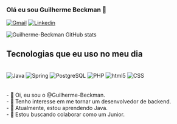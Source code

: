 ### Olá eu sou Guilherme Beckman 🧑
[![Gmail](https://img.shields.io/badge/Gmail-D14836?style=for-the-badge&logo=gmail&logoColor=white)](mailto:guilhermebeckman3@gmail.com)
[![Linkedin](https://img.shields.io/badge/LinkedIn-0077B5?style=for-the-badge&logo=linkedin&logoColor=white)](https://www.linkedin.com/in/guilherme-beckman-0b69502a1)

![Guilherme-Beckman GitHub stats](https://github-readme-stats.vercel.app/api?username=Guilherme-Beckman&show_icons=true&theme=tokyonight)

## Tecnologias que eu uso no meu dia 

<div style="display: inline_block"><br/>
<img align="center" alt="Java" src="https://img.shields.io/badge/Java-ED8B00?style=for-the-badge&logo=openjdk&logoColor=white" />
<img align="center" alt="Spring" src="https://img.shields.io/badge/Spring-6DB33F?style=for-the-badge&logo=spring&logoColor=white" />
<img align="center" alt="PostgreSQL" src="https://img.shields.io/badge/PostgreSQL-316192?style=for-the-badge&logo=postgresql&logoColor=white" />
<img align="center" alt="PHP" src="https://img.shields.io/badge/PHP-777BB4?style=for-the-badge&logo=php&logoColor=white" />
<img align="center" alt="html5" src="https://img.shields.io/badge/HTML5-E34F26? style=for-the-badge&logo=html5&logoColor=white" />
<img align="center" alt="CSS" src="https://img.shields.io/badge/CSS3-1572B6?style=for-the-badge&logo=css3&logoColor=white" />
<br><br><br>
- 👋 Oi, eu sou o @Guilherme-Beckman.<br>
- 👀 Tenho interesse em me tornar um desenvolvedor de backend.<br>
- 🌱 Atualmente, estou aprendendo Java.<br>
- 💞️ Estou buscando colaborar como um Junior.<br>

